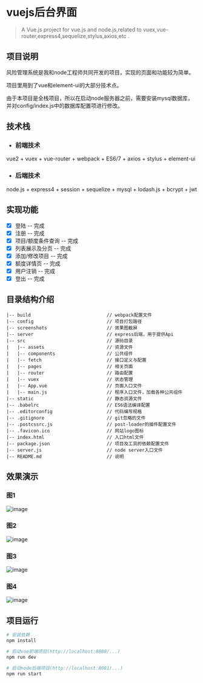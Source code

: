 # vuejs后台界面

> A Vue.js project for vue.js and node.js,related to vuex,vue-router,express4,sequelize,stylus,axios,etc .

## 项目说明

风险管理系统是我和node工程师共同开发的项目，实现的页面和功能较为简单。

项目里用到了vue和element-ui的大部分技术点。

由于本项目是全栈项目，所以在启动node服务器之前，需要安装mysql数据库，并对config/index.js中的数据库配置项进行修改。

## 技术栈
* ### 前端技术
vue2 + vuex + vue-router + webpack + ES6/7 + axios + stylus + element-ui 
* ### 后端技术
node.js + express4 + session + sequelize + mysql + lodash.js + bcrypt + jwt

## 实现功能
- [x] 登陆 -- 完成
- [x] 注册 -- 完成
- [x] 项目/额度条件查询 -- 完成
- [x] 列表展示及分页 -- 完成
- [x] 添加/修改项目 -- 完成
- [x] 额度详情页 -- 完成
- [x] 用户注销 -- 完成
- [x] 登出 -- 完成

## 目录结构介绍 ##
	|-- build                            // webpack配置文件
	|-- config                           // 项目打包路径
	|-- screenshots                      // 效果图截屏
	|-- server                           // express后端，用于提供Api
	|-- src                              // 源码目录
	|   |-- assets                       // 资源文件
	|   |-- components                   // 公共组件
	|   |-- fetch                        // 接口定义与配置
	|   |-- pages                        // 相关页面
	|   |-- router                       // 路由配置
	|   |-- vuex                         // 状态管理
	|   |-- App.vue                      // 页面入口文件
	|   |-- main.js                      // 程序入口文件，加载各种公共组件
	|-- static                           // 静态资源文件
	|-- .babelrc                         // ES6语法编译配置
	|-- .editorconfig                    // 代码编写规格
	|-- .gitignore                       // git忽略的文件
	|-- .postcssrc.js                    // post-loader的插件配置文件
	|-- .favicon.ico                     // 网站logo图标
	|-- index.html                       // 入口html文件
	|-- package.json                     // 项目及工具的依赖配置文件
	|-- server.js                        // node server入口文件
	|-- README.md                        // 说明


## 效果演示

### 图1
![image](https://github.com/zhuangyanyan/my-vue/raw/master/screenshots/1.png)

### 图2
![image](https://github.com/zhuangyanyan/my-vue/raw/master/screenshots/2.png)

### 图3
![image](https://github.com/zhuangyanyan/my-vue/raw/master/screenshots/3.png)

### 图4
![image](https://github.com/zhuangyanyan/my-vue/raw/master/screenshots/4.png)


## 项目运行

``` bash
# 安装依赖
npm install

# 启动vue前端项目(http://localhost:8080/...)
npm run dev

# 启动node后端项目(http://localhost:8081/...)
npm run start

